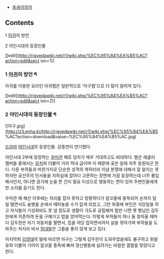   * [동음이의어](%EB%8F%99%EC%9D%8C%EC%9D%B4%EC%9D%98%EC%96%B4.md)  

## Contents

    

1 [아귀](%EC%95%84%EA%B7%80.md)의 방언

2 야인시대의 등장인물

[[edit](http://rigvedawiki.net/r1/wiki.php/%EC%95%84%EA%B5%AC?action=edit&sect
ion=1)]

### 1 [아귀](%EC%95%84%EA%B7%80.md)의 방언 ¶

아귀를 이용한 요리인 아귀찜은 일반적으로 '아구찜'으로 더 많이 알려져 있다.

[[edit](http://rigvedawiki.net/r1/wiki.php/%EC%95%84%EA%B5%AC?action=edit&sect
ion=2)]

### 2 야인시대의 등장인물 ¶

![아구.jpg](http://z3.enha.kr/http://rigvedawiki.net/r1/wiki.php/%EC%95%84%EA%B5
%AC?action=download&value=%EC%95%84%EA%B5%AC.jpg)

  

[드라마](%EB%93%9C%EB%9D%BC%EB%A7%88.md)
[야인시대](%EC%95%BC%EC%9D%B8%EC%8B%9C%EB%8C%80.md)의 등장인물. 강종연이 연기했다.

  

야인시대 2부에 등장하는 [우미관](%EC%9A%B0%EB%AF%B8%EA%B4%80.md) 패로 덩치가 매우 거대하고도 비대하다.
짬은 레귤러 멤버들 중에서는 [갈치](%EA%B0%88%EC%B9%98.md)와 더불어 거의 막내 급이며 이 때문에 궂은 일에 자주
동원되곤 한다. 다른 부하들과 마찬가지로 단순한 성격의 캐릭터라 이념 분쟁에 대해서 잘 알지는 못하지만 공산주의 인사들을 지하실에 잡아다
고문하는 장면에 가끔 등장하는데 너무 몰입해서인지, 아니면 광기에 눈을 뜬 건지 필요 이상으로 행동하는 면이 있어 주변인들에게 한 소리를
듣기도 한다.

  

우미관 패 해산 이후에는 자리를 잡지 못하고 방황하다가 알코올에 중독되어 손까지 덜덜 떨면서도 술병을 손에서 떼어놓을 수가 없게 되었고,
그런 와중에 부인은 식당일을 하고 자식들이 기성회비도 못 낼 정도로 생활이 극도로 궁핍해져 틈만 나면 옛 형님인 김두한에게 의존하여 돈을
구해가고 밥을 얻어먹는다. 이렇게 부하들이 하나 둘 찾아올 때마다 김두한은 자기 자동차를 팔면서, 집을 저당 잡히면서까지 살을 깎아가며
부하들을 도와주는 처지라 비서 [정대발](%EC%A0%95%EB%8C%80%EB%B0%9C.md)은 그들을 좋지 않게 보고 있다.

  

마지막회 [김영태](%EA%B9%80%EC%98%81%ED%83%9C.md)의 말에 따르면 아구는 그렇게 김두한이 도와주었음에도
불구하고 휘발유와 더불어 기어이 알코올 중독에 빠져 정신병동에 실려가는 비참한 결말을 맞았다고 한다.

